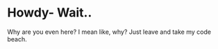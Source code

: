 <h1>Howdy- Wait..</h1>
<p>Why are you even here? I mean like, why? Just leave and take my code beach.</p>
